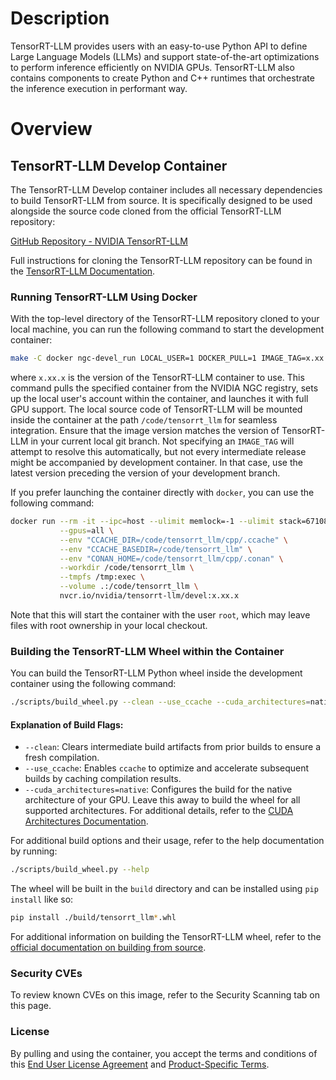 # Description

TensorRT-LLM provides users with an easy-to-use Python API to define Large Language Models (LLMs) and support
state-of-the-art optimizations to perform inference efficiently on NVIDIA GPUs. TensorRT-LLM also contains components to
create Python and C++ runtimes that orchestrate the inference execution in performant way.

# Overview

## TensorRT-LLM Develop Container

The TensorRT-LLM Develop container includes all necessary dependencies to build TensorRT-LLM from source. It is
specifically designed to be used alongside the source code cloned from the official TensorRT-LLM repository:

[GitHub Repository - NVIDIA TensorRT-LLM](https://github.com/NVIDIA/TensorRT-LLM)

Full instructions for cloning the TensorRT-LLM repository can be found in
the [TensorRT-LLM Documentation](https://nvidia.github.io/TensorRT-LLM/installation/build-from-source-linux.html).

### Running TensorRT-LLM Using Docker

With the top-level directory of the TensorRT-LLM repository cloned to your local machine, you can run the following
command to start the development container:

```bash
make -C docker ngc-devel_run LOCAL_USER=1 DOCKER_PULL=1 IMAGE_TAG=x.xx.x
```

where `x.xx.x` is the version of the TensorRT-LLM container to use. This command pulls the specified container from the
NVIDIA NGC registry, sets up the local user's account within the container, and launches it with full GPU support. The
local source code of TensorRT-LLM will be mounted inside the container at the path `/code/tensorrt_llm` for seamless
integration. Ensure that the image version matches the version of TensorRT-LLM in your current local git branch. Not
specifying an `IMAGE_TAG` will attempt to resolve this automatically, but not every intermediate release might be
accompanied by development container. In that case, use the latest version preceding the version of your development
branch.

If you prefer launching the container directly with `docker`, you can use the following command:

```bash
docker run --rm -it --ipc=host --ulimit memlock=-1 --ulimit stack=67108864  \
           --gpus=all \
           --env "CCACHE_DIR=/code/tensorrt_llm/cpp/.ccache" \
           --env "CCACHE_BASEDIR=/code/tensorrt_llm" \
           --env "CONAN_HOME=/code/tensorrt_llm/cpp/.conan" \
           --workdir /code/tensorrt_llm \
           --tmpfs /tmp:exec \
           --volume .:/code/tensorrt_llm \
           nvcr.io/nvidia/tensorrt-llm/devel:x.xx.x
```

Note that this will start the container with the user `root`, which may leave files with root ownership in your local
checkout.

### Building the TensorRT-LLM Wheel within the Container

You can build the TensorRT-LLM Python wheel inside the development container using the following command:

```bash
./scripts/build_wheel.py --clean --use_ccache --cuda_architectures=native
```

#### Explanation of Build Flags:

- `--clean`: Clears intermediate build artifacts from prior builds to ensure a fresh compilation.
- `--use_ccache`: Enables `ccache` to optimize and accelerate subsequent builds by caching compilation results.
- `--cuda_architectures=native`: Configures the build for the native architecture of your GPU. Leave this away to build
  the wheel for all supported architectures. For additional details, refer to
  the [CUDA Architectures Documentation](https://cmake.org/cmake/help/latest/prop_tgt/CUDA_ARCHITECTURES.html#prop_tgt:CUDA_ARCHITECTURES).

For additional build options and their usage, refer to the help documentation by running:

```bash
./scripts/build_wheel.py --help
```

The wheel will be built in the `build` directory and can be installed using `pip install` like so:

```bash
pip install ./build/tensorrt_llm*.whl
```

For additional information on building the TensorRT-LLM wheel, refer to
the [official documentation on building from source](https://nvidia.github.io/TensorRT-LLM/installation/build-from-source-linux.html#option-1-full-build-with-c-compilation).

### Security CVEs

To review known CVEs on this image, refer to the Security Scanning tab on this page.

### License

By pulling and using the container, you accept the terms and conditions of
this [End User License Agreement](https://www.nvidia.com/en-us/agreements/enterprise-software/nvidia-software-license-agreement/)
and [Product-Specific Terms](https://www.nvidia.com/en-us/agreements/enterprise-software/product-specific-terms-for-ai-products/).
